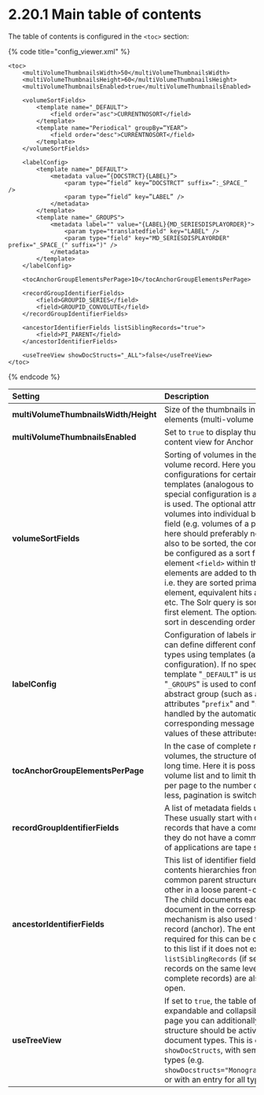 # 2.20.1 Main table of contents

The table of contents is configured in the `<toc>` section:

{% code title="config\_viewer.xml" %}
```markup
<toc>
    <multiVolumeThumbnailsWidth>50</multiVolumeThumbnailsWidth>
    <multiVolumeThumbnailsHeight>60</multiVolumeThumbnailsHeight>
    <multiVolumeThumbnailsEnabled>true</multiVolumeThumbnailsEnabled>

    <volumeSortFields>
        <template name="_DEFAULT">
            <field order="asc">CURRENTNOSORT</field>
        </template>
        <template name="Periodical" groupBy=“YEAR“>
            <field order="desc">CURRENTNOSORT</field>
        </template>
    </volumeSortFields>

    <labelConfig>
        <template name="_DEFAULT">
            <metadata value=”{DOCSTRCT}{LABEL}”>
                <param type=”field” key=”DOCSTRCT” suffix=”:_SPACE_” />
                <param type=”field” key=”LABEL” />
            </metadata>
        </template>
        <template name="_GROUPS">
            <metadata label="" value="{LABEL}{MD_SERIESDISPLAYORDER}">
                <param type="translatedfield" key="LABEL" />
                <param type="field" key="MD_SERIESDISPLAYORDER" prefix="_SPACE_(" suffix=")" />
            </metadata>
        </template>
    </labelConfig>

    <tocAnchorGroupElementsPerPage>10</tocAnchorGroupElementsPerPage>

    <recordGroupIdentifierFields>
        <field>GROUPID_SERIES</field>
        <field>GROUPID_CONVOLUTE</field>
    </recordGroupIdentifierFields>

    <ancestorIdentifierFields listSiblingRecords="true">
        <field>PI_PARENT</field>
    </ancestorIdentifierFields>

    <useTreeView showDocStructs="_ALL">false</useTreeView>
</toc>
```
{% endcode %}

| **Setting** | Description |
| :--- | :--- |
| **multiVolumeThumbnailsWidth/Height** | Size of the thumbnails in the content view for anchor elements \(multi-volume records and periodicals\) |
| **multiVolumeThumbnailsEnabled** | Set to `true` to display thumbnails of child records in the content view for Anchor elements. |
| **volumeSortFields** | Sorting of volumes in the table of contents of a multi-volume record. Here you can define different configurations for certain anchor structure types using templates \(analogous to the metadata configuration\). If no special configuration is available, the template "`_DEFAULT`" is used. The optional attribute "`groupBy`" groups the volumes into individual blocks according to a Solr metadata field \(e.g. volumes of a periodical\). The field configured here should preferably not be multivalued. If the groups are also to be sorted, the configured grouping field must also be configured as a sort field for this template \(i.e. as a sub-element `<field>` within the template\). The defined `<field>` elements are added to the Solr query in the specified order, i.e. they are sorted primarily by the field in the first `<field>` element, equivalent hits among each other by the second, etc. The Solr query is sorted according to the field in the first  element. The optional order attribute can be used to sort in descending order \(`desc`\). The default value is `asc`. |
| **labelConfig** | Configuration of labels in the table of contents. Here you can define different configurations for certain structure types using templates \(analogous to the metadata configuration\). If no special configuration is available, the template "`_DEFAULT`" is used. The special template "`_GROUPS`" is used to configure the root element of an abstract group \(such as a tape series\). The optional attributes "`prefix`" and "`suffix`" can additionally be handled by the automatic translation. For this purpose, corresponding message keys must be defined and used as values of these attributes. |
| **tocAnchorGroupElementsPerPage** | In the case of complete records and groups with many volumes, the structure of the volume list can take a very long time. Here it is possible to use a pagination of the volume list and to limit the number of displayed volumes per page to the number configured here. If the value is 0 or less, pagination is switched off. |
| **recordGroupIdentifierFields** | A list of metadata fields used to logically group records. These usually start with `GROUPID_` and are used to list records that have a common field value as a group \(even if they do not have a common anchor document\). Examples of applications are tape series or convolutes. |
| **ancestorIdentifierFields** | This list of identifier fields is used to create table of contents hierarchies from records that either have a fixed common parent structure \(Anchor\) or are related to each other in a loose parent-child relationship \(Related Item\). The child documents each have the identifier of the parent document in the corresponding metadata field. Note: This mechanism is also used to list volumes of a complete record \(anchor\). The entry `<field>PI_PARENT</field>` required for this can be configured, but is implicitly added to this list if it does not exist. is added. The attribute `listSiblingRecords` \(if set to `true`\) ensures that other records on the same level \(e.g. other volumes of the same complete records\) are also listed if a volume is currently open. |
| **useTreeView** | If set to `true`, the table of contents is displayed as an expandable and collapsible tree. For the table of contents page you can additionally configure whether the tree structure should be activated for all or only for certain document types. This is done with the attribute `showDocStructs`, with semicolon-separated document types \(e.g. `showDocstructs="Monograph;Manuscript;PeriodicalVolume"`\) or with an entry for all types \(`showDocstructs="_ALL"`\). |

